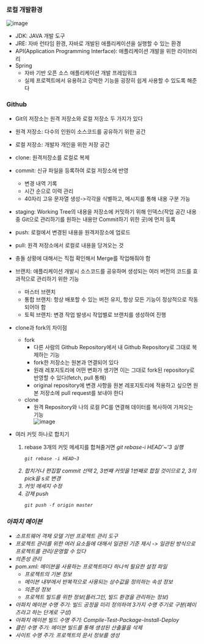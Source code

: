### 로컬 개발환경   
![image](https://user-images.githubusercontent.com/28378553/125626326-65fdda28-4fd0-48f0-8d5d-6619223743e6.png)   
- JDK: JAVA 개발 도구
- JRE: 자바 런타임 환경, 자바로 개발된 애플리케이션을 실행할 수 있는 환경
- API(Application Programming Interface): 애플리케이션 개발을 위한 라이브러리
- Spring
  + 자바 기반 오픈 소스 애플리케이션 개발 프레임워크
  + 실제 프로젝트에서 유용하고 강력한 기능을 굉장히 쉽게 사용할 수 있도록 해준다

### Github
- Git의 저장소는 원격 저장소와 로컬 저장소 두 가지가 있다
- 원격 저장소: 다수의 인원이 소스코드를 공유하기 위한 공간
- 로컬 저장소: 개발자 개인을 위한 저장 공간
- clone: 원격저장소를 로컬로 복제
- commit: 신규 파일을 등록하여 로컬 저장소에 반영
  + 변경 내역 기록
  + 시간 순으로 이력 관리
  + 40자리 고유 문자열 생성->각각을 식별하고, 메시지를 통해 내용 구분 가능
- staging: Working Tree의 내용을 저장소에 커밋하기 위해 인덱스(작업 공간 내용 중 Git으로 관리하기를 원하는 내용만 Commit하기 위한 곳)에 먼저 등록
- push: 로컬에서 변경된 내용을 원격저장소에 업로드
- pull: 원격 저장소에서 로컬로 내용을 당겨오는 것
- 충돌 상황에 대해서는 직접 확인해서 Merge를 작업해줘야 함
- 브랜치: 애플리케이션 개발시 소스코드를 공유하며 생성되는 여러 버전의 코드를 효과적으로 관리하기 위한 기능
  + 마스터 브랜치
  + 통합 브랜치: 항상 배포할 수 있는 버전 유지, 항상 모든 기능이 정상적으로 작동되어야 함
  + 토픽 브랜치: 변경 작업 발생시 작업별로 브랜치를 생성하여 진행
  
     
- clone과 fork의 차이점
  + fork
    + 다른 사람의 Github Repository에서 내 Github Repository로 그대로 복제하는 기능
    + fork한 저장소는 원본과 연결되어 있다
    + 원래 레포지토리에 어떤 변화가 생기면 이는 그대로 fork된 repository로 반영할 수 있다(fetch, pull 통해)
    + original repository에 변경 사항을 원본 레포지토리에 적용하고 싶으면 원본 저장소에 pull request를 보내야 한다
  + clone
    + 원격 Repository와 나의 로컬 PC를 연결해 데이터를 복사하여 가져오는 기능     
  ![image](https://user-images.githubusercontent.com/28378553/157805140-440253d1-f055-4ca0-ac6e-340bcd6f83ca.png)
  
   
- 여러 커밋 하나로 합치기
  1. rebase
    3개의 커밋 메세지를 합쳐줄거면 <em>git rebase-i HEAD'~'3<em> 실행
      ```
      git rebase -i HEAD~3
      ```
  2. 합치거나 편집할  commit 선택
    2, 3번째 커밋을 1번째로 합칠 것이므로 2, 3의 pick을 s로 변경
  3. 커밋 메세지 수정
  4. 강제 push
      ```
      git push -f origin master
      ```
      
   
### 아파치 메이븐
- 소프트웨어 객체 모델 기반 프로젝트 관리 도구
- 프로젝트 관리를 위한 여러 요소들에 대해서 일관된 기준 제시
-> 일관된 방식으로 프로젝트를 관리/운영할 수 있다
- 의존성 관리
- pom.xml: 메이븐을 사용하는 프로젝트마다 하나씩 필요한 설정 파일
  + 프로젝트의 기본 정보
  + 메이븐 내부에서 반복적으로 사용되는 상수값을 정의하는 속성 정보
  + 의존성 정보
  + 프로젝트 빌드를 위한 정보(플러그인, 빌드 환경을 관리하는 정보)
- 아파치 메이븐 수명 주기: 빌드 공정을 미리 정의하여 3가지 수명 주기로 구분(페이즈라고 하는 단계로 구성)
- 아파치 메이븐 빌드 수명 주기: Compile-Test-Package-Install-Deploy
- 클린 수명 주기: 메이븐 빌드를 통해 생성된 산출물을 삭제
- 사이트 수명 주기: 프로젝트의 문서 정보를 생성
